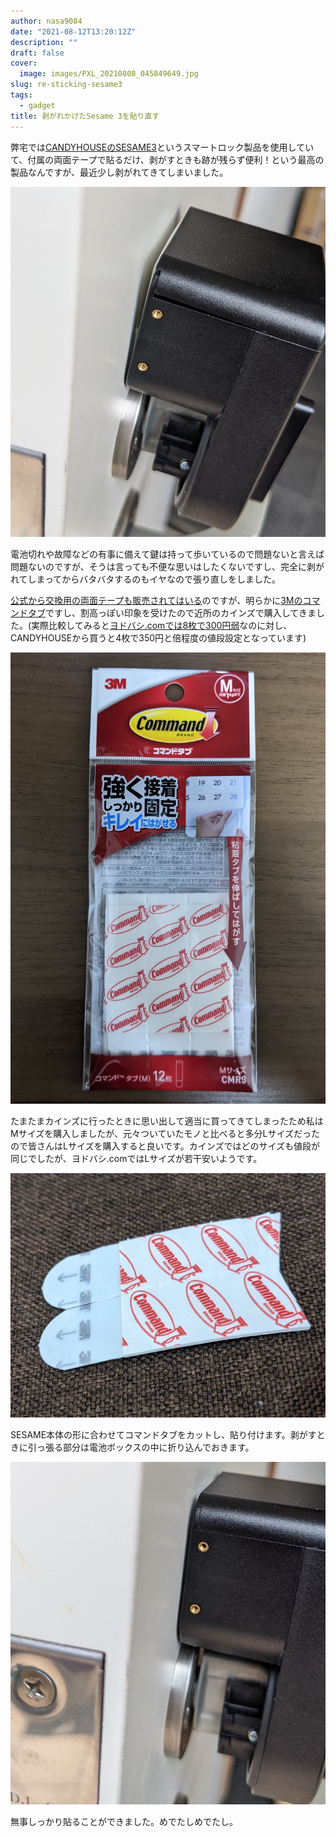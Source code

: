 ```yaml
---
author: nasa9084
date: "2021-08-12T13:20:12Z"
description: ""
draft: false
cover:
  image: images/PXL_20210808_045849649.jpg
slug: re-sticking-sesame3
tags:
  - gadget
title: 剥がれかけたSesame 3を貼り直す
---
```



弊宅では[CANDYHOUSEのSESAME3](https://jp.candyhouse.co/products/sesame3)というスマートロック製品を使用していて、付属の両面テープで貼るだけ、剥がすときも跡が残らず便利！という最高の製品なんですが、最近少し剥がれてきてしまいました。

![](images/PXL_20210807_084459967.jpg)

電池切れや故障などの有事に備えて鍵は持って歩いているので問題ないと言えば問題ないのですが、そうは言っても不便な思いはしたくないですし、完全に剥がれてしまってからバタバタするのもイヤなので張り直しをしました。

[公式から交換用の両面テープも販売されてはいる](https://jp.candyhouse.co/products/3m%E3%82%B7%E3%83%BC%E3%83%AB2%E6%9E%9A)のですが、明らかに[3Mのコマンドタブ](https://www.command.jp/3M/ja_JP/command-jp/products/~/%E3%82%B3%E3%83%9E%E3%83%B3%E3%83%89-%E3%82%BF%E3%83%96-%E3%81%AF%E3%82%8A%E3%81%8B%E3%81%88%E7%94%A8-CM2TN-L-20-%E3%83%91%E3%83%83%E3%82%AF-%E7%AE%B1/?N=5924736+3290188981&preselect=8738468+3293786499&rt=rud)ですし、割高っぽい印象を受けたので近所のカインズで購入してきました。(実際比較してみると[ヨドバシ.comでは8枚で300円弱](https://www.yodobashi.com/product/100000001002982126/)なのに対し、CANDYHOUSEから買うと4枚で350円と倍程度の値段設定となっています)

![](images/PXL_20210807_083250354.jpg)

たまたまカインズに行ったときに思い出して適当に買ってきてしまったため私はMサイズを購入しましたが、元々ついていたモノと比べると多分Lサイズだったので皆さんはLサイズを購入すると良いです。カインズではどのサイズも値段が同じでしたが、ヨドバシ.comではLサイズが若干安いようです。

![](images/PXL_20210807_084753110.MP.jpg)

SESAME本体の形に合わせてコマンドタブをカットし、貼り付けます。剥がすときに引っ張る部分は電池ボックスの中に折り込んでおきます。

![](images/PXL_20210808_045849649-1.jpg)

無事しっかり貼ることができました。めでたしめでたし。




